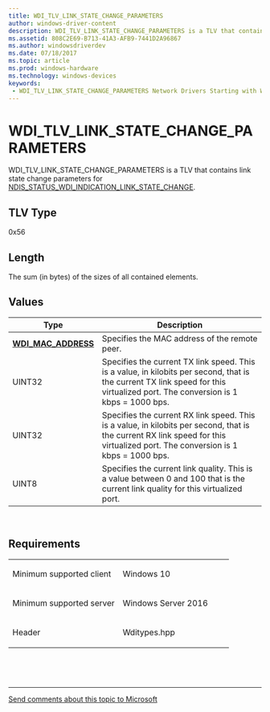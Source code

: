 ```yaml
---
title: WDI_TLV_LINK_STATE_CHANGE_PARAMETERS
author: windows-driver-content
description: WDI_TLV_LINK_STATE_CHANGE_PARAMETERS is a TLV that contains link state change parameters for NDIS_STATUS_WDI_INDICATION_LINK_STATE_CHANGE.
ms.assetid: 808C2E69-B713-41A3-AFB9-7441D2A96867
ms.author: windowsdriverdev 
ms.date: 07/18/2017 
ms.topic: article 
ms.prod: windows-hardware 
ms.technology: windows-devices 
keywords:
 - WDI_TLV_LINK_STATE_CHANGE_PARAMETERS Network Drivers Starting with Windows Vista
---
```


# WDI\_TLV\_LINK\_STATE\_CHANGE\_PARAMETERS


WDI\_TLV\_LINK\_STATE\_CHANGE\_PARAMETERS is a TLV that contains link state change parameters for [NDIS\_STATUS\_WDI\_INDICATION\_LINK\_STATE\_CHANGE](https://msdn.microsoft.com/library/windows/hardware/dn925638).

## TLV Type


0x56

## Length


The sum (in bytes) of the sizes of all contained elements.

## Values


| Type                                              | Description                                                                                                                                                                     |
|---------------------------------------------------|---------------------------------------------------------------------------------------------------------------------------------------------------------------------------------|
| [**WDI\_MAC\_ADDRESS**](https://msdn.microsoft.com/library/windows/hardware/dn926071) | Specifies the MAC address of the remote peer.                                                                                                                                   |
| UINT32                                            | Specifies the current TX link speed. This is a value, in kilobits per second, that is the current TX link speed for this virtualized port. The conversion is 1 kbps = 1000 bps. |
| UINT32                                            | Specifies the current RX link speed. This is a value, in kilobits per second, that is the current RX link speed for this virtualized port. The conversion is 1 kbps = 1000 bps. |
| UINT8                                             | Specifies the current link quality. This is a value between 0 and 100 that is the current link quality for this virtualized port.                                               |

 

Requirements
------------

<table>
<colgroup>
<col width="50%" />
<col width="50%" />
</colgroup>
<tbody>
<tr class="odd">
<td><p>Minimum supported client</p></td>
<td><p>Windows 10</p></td>
</tr>
<tr class="even">
<td><p>Minimum supported server</p></td>
<td><p>Windows Server 2016</p></td>
</tr>
<tr class="odd">
<td><p>Header</p></td>
<td>Wditypes.hpp</td>
</tr>
</tbody>
</table>

 

 


--------------------
[Send comments about this topic to Microsoft](mailto:wsddocfb@microsoft.com?subject=Documentation%20feedback%20%5Bnetvista\netvista%5D:%20WDI_TLV_LINK_STATE_CHANGE_PARAMETERS%20%20RELEASE:%20%287/10/2017%29&body=%0A%0APRIVACY%20STATEMENT%0A%0AWe%20use%20your%20feedback%20to%20improve%20the%20documentation.%20We%20don't%20use%20your%20email%20address%20for%20any%20other%20purpose,%20and%20we'll%20remove%20your%20email%20address%20from%20our%20system%20after%20the%20issue%20that%20you're%20reporting%20is%20fixed.%20While%20we're%20working%20to%20fix%20this%20issue,%20we%20might%20send%20you%20an%20email%20message%20to%20ask%20for%20more%20info.%20Later,%20we%20might%20also%20send%20you%20an%20email%20message%20to%20let%20you%20know%20that%20we've%20addressed%20your%20feedback.%0A%0AFor%20more%20info%20about%20Microsoft's%20privacy%20policy,%20see%20http://privacy.microsoft.com/default.aspx. "Send comments about this topic to Microsoft")


